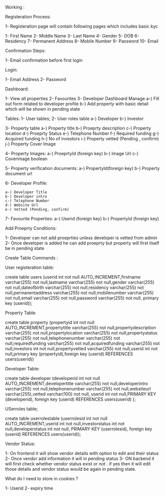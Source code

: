 Working :


Registeration Process:

1- Registeration page will contain following pages which includes basic kyc

1- First Name
2- Middle Name
3- Last Name
4- Gender
5- DOB
6- Residency
7- Permanent Address
8- Mobile Number
9- Password
10- Email


Confirmation Steps:

1- Email confirmation before first login

Login:

1- Email Address
2- Password


Dashboard:


1- View all properties
2- Favourites
3- Developer Dashboard Manage
	a-) Fill out form related to developer profile
	b-) Add property with basic detail which will be shown in pending state


Tables:
 1- User tables;
 2- User roles table
 	a-) Developer
 	b-) Investor	
 
 3- Property table
	a-) Property title
	b-) Proeprty description
	c-) Property location
	d-) Proeprty Status
	e-) Telephone Number
	f-) Required funding
	g-) Acquired funding
	h-) No of investors
    i-) Property vetted (Pending , confirm)
    j-) Property Cover Image



4- Property Images:
	a-) ProeprtyId (foreign key)
	b-) Image Url 
	c-) Coverimage boolean


5- Property verification documents:
	a-) PropertyId(foreign key)
	b-) Property document url 


6- Developer Profile:

	a-) Developer Title
	b-) Developer intro
	c-) Telephone Number
	d-) Website Url
	e-) Vetted (Pending, confirm)


7- Favourite Properties:
	a-) Userid (foreign key)
	b-) PropertyId (foreign key)


Add Proeprty Conditions:

1- Developer can not add proeprties unless developer is vetted from admin
2- Once developer is added he can add proeprty but property will first itself be in pending state


Create Table Commands :

 User registeration table:

 create table users (userid int not null AUTO_INCREMENT,firstname varchar(255) not null,lastname varchar(255) not null,gender varchar(255) not null,dateofbirth varchar(255) not null,residency varchar(255) not null,permanentaddress varchar(255) not null,mobilenumber varchar(255) not null,email varchar(255) not null,password varchar(255) not null, primary key (userid));


 Property Table:

 create table property (propertyid int not null AUTO_INCREMENT,propertytitle varchar(255) not null,propertydescription varchar(255) not null,propertylocation varchar(255) not null,propertystatus varchar(255) not null,telephonenumber varchar(255) not null,requiredfunding varchar(255) not null,acquiredfunding varchar(255) not null,investors int not null,propertyvetted varchar(255) not null,userid int not null,primary key (propertyid),foreign key (userid) REFERENCES users(userid))


 Developer Table:

 create table developer (developerid int not null AUTO_INCREMENT,developertitle varchar(255) not null,developerintro varchar(255) not null,telephonenumber varchar(255) not null,websiteurl varchar(255),vetted varchar(100) not null, userid int not null,PRIMARY KEY (developerid), foreign key (userid) REFERENCES users(userid) );

 USerroles table;


 create table userrolestable (userrolesid  int not null AUTO_INCREMENT,userid int not null,investorstatus int not null,developerstatus int not null, PRIMARY KEY (userrolesid), foreign key (userid) REFERENCES users(userid));



 Vendor Status:

 1- On frontend it will show vendor details with option to edit and their status
 2- Once vendor add information it will in pending status 
 3- ON backend it will first check whether vendor status exist or not . if yes then it will edit those details and vendor status would be again in pending state.


 What do I need to store in cookies ?


 1- Userid
 2- expiry time


 




